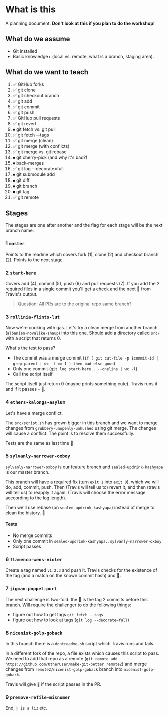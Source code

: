 # What is this

A planning document. **Don't look at this if you plan to do the workshop!**   

## What do we assume

* Git installed
* Basic knowledge+ (local vs. remote, what is a branch, staging area).

## What do we want to teach

1. ✅ GitHub forks
1. ✅ git clone
1. ✅ git checkout branch
1. ✅ git add
1. ✅ git commit
1. ✅ git push
1. ✅ GitHub pull requests
1. ✅ git revert
1. ⏹ git fetch vs. git pull
1. ✅ git fetch --tags
1. ✅ git merge (clean)
1. ✅ git merge (with conflicts)
1. ✅ git merge vs. git rebase
1. ⏹ git cherry-pick (and why it's bad?)
1. ⏹ back-merges
1. ✅ git log --decorate=full
1. ⏹ git submodule add
1. ⏹ git diff
1. ⏹ git branch
1. ⏹ git tag
1. ✅ git remote

## Stages

The stages are one after another and the flag for each stage will be the next branch name.

### 1 `master`

Points to the readme which covers fork (1), clone (2) and checkout branch (2). Points to the next stage.

### 2 `start-here`

Covers add (4), commit (5), push (6) and pull requests (7). If you add the 2 required files in a single commit you'll get a check and the next 🚩 from Travis's output.

> Question: All PRs are to the original repo same branch? 

### 3 `rollinia-flints-lut`

Now we're cooking with gas. Let's try a clean merge from another branch (`albanian-novalike-shaup`) into this one. Should add a directory called `src/` with a script that returns 0.

What's the test to pass?

* The commit was a merge commit (`if ( git cat-file -p $commit-id | grep parent | wc -l == 1 ) then bad else good`)
* Only one commit (`git log start-here.. --oneline | wc -l`)
* Call the script itself

The script itself just return 0 (maybe prints something cute). Travis runs it and if it passes - 🚩.

### 4 `ethers-kalongs-asylum`

Let's have a merge conflict.

The `src/script.sh` has grown bigger in this branch and we want to merge changes from `grubbery-unopenly-unhushed` using git merge. The changes will cause a conflict. The point is to resolve them successfully.

Tests are the same as last time 🚩

### 5 `sylvanly-narrower-oxboy`

`sylvanly-narrower-oxboy` is our feature branch and `sealed-updrink-kashyapa` is our master branch.

This branch will have a required fix (turn `exit 1` into `exit 0`), which we will do,  add, commit, push. Then (Travis will tell us to) revert it, and then (travis will tell us) to reapply it again. (Travis will choose the error message acccording to the log length).

Then we'll use rebase (on `sealed-updrink-kashyapa`) instead of merge to clean the history. 🚩

#### Tests

* No merge commits
* Only one commit in `sealed-updrink-kashyapa..sylvanly-narrower-oxboy`
* Script passes

### 6 `flamenco-wens-violer`

Create a tag named `v1.2.3` and push it. Travis checks for the existence of the tag (and a match on the known commit hash) and 🚩.

### 7 `jigman-poppel-purl`

The next challenge is two-fold: the 🚩 is the tag 2 commits before this branch. Will require the challenger to do the following things:

* figure out how to get tags `git fetch --tags`
* figure out how to look at tags (`git log --decorate=full`)

### 8 `nicenist-golp-goback`

In this branch there is a `dontreadme.sh` script which Travis runs and fails.

In a different fork of the repo, a file exists which causes this script to pass. We need to add that repo as a remote (`git remote add https://github.com/OtherUser/make-git-better remote2`) and merge changes from `remote2/nicenist-golp-goback` branch into `nicenist-golp-goback`.

Travis will give 🚩 if the script passes in the PR. 

### 9 `premove-refile-misnomer`

End, `🍰 is a li3` etc.
